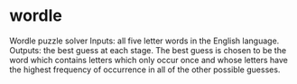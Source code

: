 # wordle
Wordle puzzle solver
Inputs: all five letter words in the English language.
Outputs: the best guess at each stage. The best guess is chosen to be the word which contains letters which only occur once and whose letters have the highest frequency of occurrence in all of the other possible guesses.
